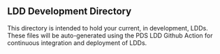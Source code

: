 ## LDD Development Directory

This directory is intended to hold your current, in development, LDDs. These files will be auto-generated using the PDS LDD Github Action for continuous integration and deployment of LDDs.

